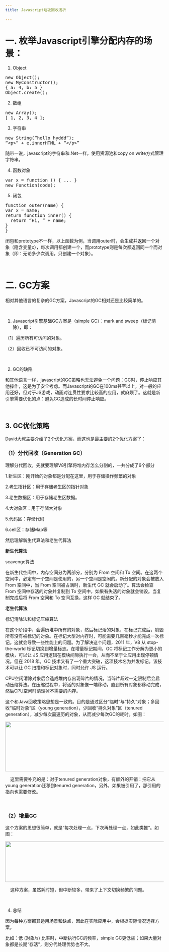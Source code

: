 ```yaml
---
title: Javascript垃圾回收浅析

---
```

# 一. 枚举Javascript引擎分配内存的场景：

1. Object

<pre class="csharpcode"><span class="kwrd">new</span> Object();
<span class="kwrd">new</span> MyConstructor();
{ a: 4, b: 5 }
Object.create();</pre>

2. 数组

<pre class="csharpcode"><span class="kwrd">new</span> Array();
[ 1, 2, 3, 4 ];</pre>

3. 字符串

<pre class="csharpcode"><span class="kwrd">new</span> String(“hello hyddd”);
“&lt;p>” + e.innerHTML + “&lt;/p>”</pre>

随带一说，javascript的字符串和.Net一样，使用资源池和copy on write方式管理字符串。

4. 函数对象

<pre class="csharpcode"><span class="kwrd">var</span> x = <span class="kwrd">function</span> () { ... }
<span class="kwrd">new</span> Function(code);</pre>

5. 闭包

<pre class="csharpcode"><span class="kwrd">function</span> outer(name) {
<span class="kwrd">var</span> x = name;
<span class="kwrd">return</span> <span class="kwrd">function</span> inner() {
  <span class="kwrd">return</span> “Hi, “ + name;
}
}</pre>

闭包和prototype不一样，以上函数为例，当调用outer时，会生成并返回一个对象（隐含变量x），每次调用都创建一个，而prototype则是每次都返回同一个而对象（即：无论多少次调用，只创建一个对象）。

&nbsp;

# 二. GC方案

相对其他语言的复杂的GC方案，Javascript的GC相对还是比较简单的。

&nbsp;

1. Javascript引擎基础GC方案是（simple GC）：mark and sweep（标记清除），即：

（1）遍历所有可访问的对象。

（2）回收已不可访问的对象。

&nbsp;

2. GC的缺陷

和其他语言一样，javascript的GC策略也无法避免一个问题：GC时，停止响应其他操作，这是为了安全考虑。而Javascript的GC在100ms甚至以上，对一般的应用还好，但对于JS游戏，动画对连贯性要求比较高的应用，就麻烦了。这就是新引擎需要优化的点：避免GC造成的长时间停止响应。

&nbsp;

## 3. GC优化策略

David大叔主要介绍了2个优化方案，而这也是最主要的2个优化方案了：

### （1）分代回收（Generation GC）

理解分代回收，先就要理解V8引擎将堆内存怎么分割的，一共分成了6个部分

1.新生区：刚开始的对象都是分配在这里，用于存储操作频繁的对象

2.老生指针区：用于存储老生区的指针对象

3.老生数据区：用于存储老生区数据。

4.大对象区：用于存储大对象

5.代码区：存储代码

6.cell区：存储Map等

然后理解新生代算法和老生代算法

**新生代算法**

scavenge算法

在新生代空间中，内存空间分为两部分，分别为 From 空间和 To 空间。在这两个空间中，必定有一个空间是使用的，另一个空间是空闲的。新分配的对象会被放入 From 空间中，当 From 空间被占满时，新生代 GC 就会启动了。算法会检查 From 空间中存活的对象并复制到 To 空间中，如果有失活的对象就会销毁。当复制完成后将 From 空间和 To 空间互换，这样 GC 就结束了。

**老生代算法**

标记清除法和标记压缩算法

在这个阶段中，会遍历堆中所有的对象，然后标记活的对象，在标记完成后，销毁所有没有被标记的对象。在标记大型对内存时，可能需要几百毫秒才能完成一次标记。这就会导致一些性能上的问题。为了解决这个问题，2011 年，V8 从 stop-the-world 标记切换到增量标志。在增量标记期间，GC 将标记工作分解为更小的模块，可以让 JS 应用逻辑在模块间隙执行一会，从而不至于让应用出现停顿情况。但在 2018 年，GC 技术又有了一个重大突破，这项技术名为并发标记。该技术可以让 GC 扫描和标记对象时，同时允许 JS 运行。

CPU空闲清除对象后会造成堆内存出现碎片的情况，当碎片超过一定限制后会启动压缩算法。在压缩过程中，将活的对象像一端移动，直到所有对象都移动完成，然后CPU空闲时清理掉不需要的内存。

这个和Java回收策略思想是一致的。目的是通过区分“临时”与“持久”对象；多回收“临时对象”区（young generation），少回收“持久对象”区（tenured generation），减少每次需遍历的对象，从而减少每次GC的耗时。如图：


  <img loading="lazy" width="690" height="158" class="alignnone size-full wp-image-4984 shadow" src="https://haomou.oss-cn-beijing.aliyuncs.com/upload/2019/08/img_5d5ca70d12dde.png" data-src="https://haomou.oss-cn-beijing.aliyuncs.com/upload/2019/08/img_5d5ca70d12dde.png?x-oss-process=image/format,webp" alt="" srcset="https://haomou.oss-cn-beijing.aliyuncs.com/upload/2019/08/img_5d5ca70d12dde.png?x-oss-process=image/format,webp 690w, https://haomou.oss-cn-beijing.aliyuncs.com/upload/2019/08/img_5d5ca70d12dde.png?x-oss-process=image/quality,q_50/resize,m_fill,w_300,h_69/format,webp 300w" sizes="(max-width: 690px) 100vw, 690px" />

    这里需要补充的是：对于tenured generation对象，有额外的开销：把它从young generation迁移到tenured generation，另外，如果被引用了，那引用的指向也需要修改。

&nbsp;

### （2）增量GC

这个方案的思想很简单，就是“每次处理一点，下次再处理一点，如此类推”。如图：


  <img loading="lazy" width="680" height="129" class="alignnone size-full wp-image-4985 shadow" src="https://haomou.oss-cn-beijing.aliyuncs.com/upload/2019/08/img_5d5ca71b764a5.png" data-src="https://haomou.oss-cn-beijing.aliyuncs.com/upload/2019/08/img_5d5ca71b764a5.png?x-oss-process=image/format,webp" alt="" srcset="https://haomou.oss-cn-beijing.aliyuncs.com/upload/2019/08/img_5d5ca71b764a5.png?x-oss-process=image/format,webp 680w, https://haomou.oss-cn-beijing.aliyuncs.com/upload/2019/08/img_5d5ca71b764a5.png?x-oss-process=image/quality,q_50/resize,m_fill,w_300,h_57/format,webp 300w" sizes="(max-width: 680px) 100vw, 680px" />

    这种方案，虽然耗时短，但中断较多，带来了上下文切换频繁的问题。

&nbsp;

4. 总结

因为每种方案都其适用场景和缺点，因此在实际应用中，会根据实际情况选择方案。

比如：低 (对象/s) 比率时，中断执行GC的频率，simple GC更低些；如果大量对象都是长期“存活”，则分代处理优势也不大。
